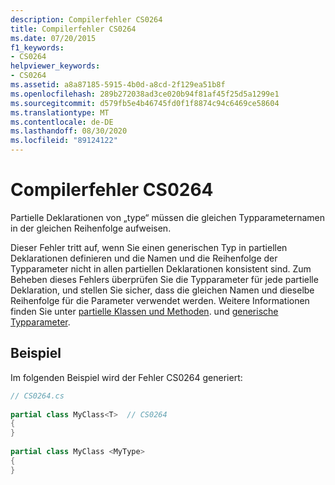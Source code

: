 ```yaml
---
description: Compilerfehler CS0264
title: Compilerfehler CS0264
ms.date: 07/20/2015
f1_keywords:
- CS0264
helpviewer_keywords:
- CS0264
ms.assetid: a8a87185-5915-4b0d-a8cd-2f129ea51b8f
ms.openlocfilehash: 289b272038ad3ce020b94f81af45f25d5a1299e1
ms.sourcegitcommit: d579fb5e4b46745fd0f1f8874c94c6469ce58604
ms.translationtype: MT
ms.contentlocale: de-DE
ms.lasthandoff: 08/30/2020
ms.locfileid: "89124122"
---
```

# <a name="compiler-error-cs0264"></a>Compilerfehler CS0264
Partielle Deklarationen von „type“ müssen die gleichen Typparameternamen in der gleichen Reihenfolge aufweisen.  
  
 Dieser Fehler tritt auf, wenn Sie einen generischen Typ in partiellen Deklarationen definieren und die Namen und die Reihenfolge der Typparameter nicht in allen partiellen Deklarationen konsistent sind. Zum Beheben dieses Fehlers überprüfen Sie die Typparameter für jede partielle Deklaration, und stellen Sie sicher, dass die gleichen Namen und dieselbe Reihenfolge für die Parameter verwendet werden. Weitere Informationen finden Sie unter [partielle Klassen und Methoden](../programming-guide/classes-and-structs/partial-classes-and-methods.md). und [generische Typparameter](../programming-guide/generics/generic-type-parameters.md).  
  
## <a name="example"></a>Beispiel  
 Im folgenden Beispiel wird der Fehler CS0264 generiert:  
  
```csharp  
// CS0264.cs  
  
partial class MyClass<T>  // CS0264  
{  
}  
  
partial class MyClass <MyType>  
{  
}  
```
